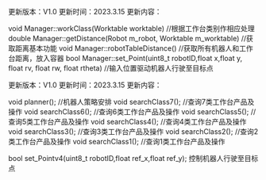 更新版本：V1.0
更新时间：2023.3.15
更新内容：

void Manager::workClass(Worktable worktable)        //根据工作台类别作相应处理
double Manager::getDistance(Robot m_robot, Worktable m_worktable)               //获取距离基本功能
void Manager::robotTableDistance()              //获取所有机器人和工作台距离，放入容器
bool Manager::set_Point(uint8_t robotID,float x,float y, float rv, float rw, float rtheta)              //输入位置驱动机器人行驶至目标点


更新版本：V1.0
更新时间：2023.3.15
更新内容：

void planner();				//机器人策略安排
void searchClass7();			//查询7类工作台产品及操作
void searchClass6();			//查询6类工作台产品及操作
void searchClass5();			//查询5类工作台产品及操作
void searchClass4();			//查询4类工作台产品及操作
void searchClass3();			//查询3类工作台产品及操作
void searchClass2();			//查询2类工作台产品及操作
void searchClass1();			//查询1类工作台产品及操作


bool set_Pointv4(uint8_t robotID,float ref_x,float ref_y);		控制机器人行驶至目标点
